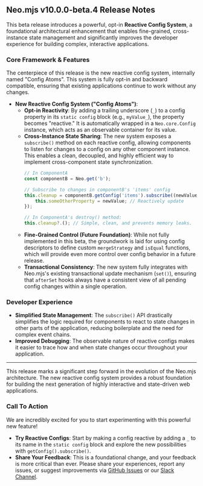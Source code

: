 ## Neo.mjs v10.0.0-beta.4 Release Notes

This beta release introduces a powerful, opt-in **Reactive Config System**, a foundational architectural enhancement that enables fine-grained, cross-instance state management and significantly improves the developer experience for building complex, interactive applications.

### Core Framework & Features

The centerpiece of this release is the new reactive config system, internally named "Config Atoms". This system is fully opt-in and backward compatible, ensuring that existing applications continue to work without any changes.

*   **New Reactive Config System ("Config Atoms")**:
    *   **Opt-in Reactivity**: By adding a trailing underscore (`_`) to a config property in its `static config` block (e.g., `myValue_`), the property becomes "reactive." It is automatically wrapped in a `Neo.core.Config` instance, which acts as an observable container for its value.
    *   **Cross-Instance State Sharing**: The new system exposes a `subscribe()` method on each reactive config, allowing components to listen for changes to a config on any other component instance. This enables a clean, decoupled, and highly efficient way to implement cross-component state synchronization.
        ```javascript
        // In ComponentA
        const componentB = Neo.get('b');

        // Subscribe to changes in componentB's 'items' config
        this.cleanup = componentB.getConfig('items').subscribe((newValue, oldValue) => {
            this.someOtherProperty = newValue; // Reactively update
        });

        // In ComponentA's destroy() method:
        this.cleanup?.(); // Simple, clean, and prevents memory leaks.
        ```
    *   **Fine-Grained Control (Future Foundation)**: While not fully implemented in this beta, the groundwork is laid for using config descriptors to define custom `mergeStrategy` and `isEqual` functions, which will provide even more control over config behavior in a future release.
    *   **Transactional Consistency**: The new system fully integrates with Neo.mjs's existing transactional update mechanism (`set()`), ensuring that `afterSet` hooks always have a consistent view of all pending config changes within a single operation.

### Developer Experience

*   **Simplified State Management**: The `subscribe()` API drastically simplifies the logic required for components to react to state changes in other parts of the application, reducing boilerplate and the need for complex event chains.
*   **Improved Debugging**: The observable nature of reactive configs makes it easier to trace how and when state changes occur throughout your application.

---

This release marks a significant step forward in the evolution of the Neo.mjs architecture. The new reactive config system provides a robust foundation for building the next generation of highly interactive and state-driven web applications.

### Call To Action

We are incredibly excited for you to start experimenting with this powerful new feature!

*   **Try Reactive Configs**: Start by making a config reactive by adding a `_` to its name in the `static config` block and explore the new possibilities with `getConfig().subscribe()`.
*   **Share Your Feedback**: This is a foundational change, and your feedback is more critical than ever. Please share your experiences, report any issues, or suggest improvements via [GitHub Issues](https://github.com/neomjs/neo/issues) or our [Slack Channel](https://join.slack.com/t/neomjs/shared_invite/zt-6c50ueeu-3E1~M4T9xkNnb~M_prEEOA).
